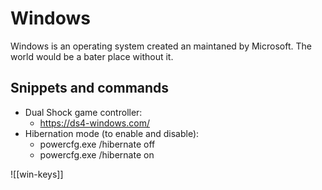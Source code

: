 # Windows
Windows is an operating system created an maintaned by Microsoft. The world would be a bater place without it.


## Snippets and commands
* Dual Shock game controller:
  * https://ds4-windows.com/
* Hibernation mode (to enable and disable):
  * powercfg.exe /hibernate off
  * powercfg.exe /hibernate on

![[win-keys]]